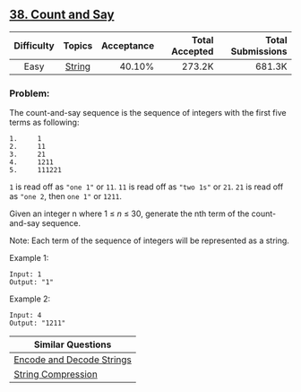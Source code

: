 ## [38. Count and Say](https://leetcode.com/problems/count-and-say/)

| Difficulty | Topics | Acceptance | Total Accepted | Total Submissions |
| :-: | :-: | --: | --: | --: |
| Easy | [String](https://leetcode.com/tag/string/) | 40.10% | 273.2K | 681.3K |

### Problem:

The count-and-say sequence is the sequence of integers with the first five terms as following:

```
1.     1
2.     11
3.     21
4.     1211
5.     111221
```

`1` is read off as `"one 1"` or `11`.
`11` is read off as `"two 1s"` or `21`.
`21` is read off as `"one 2`, then `one 1"` or `1211`.

Given an integer n where 1 ≤ *n* ≤ 30, generate the nth term of the count-and-say sequence.

Note: Each term of the sequence of integers will be represented as a string.

Example 1:

```
Input: 1
Output: "1"
```

Example 2:

```
Input: 4
Output: "1211"
```

| Similar Questions |
| --- |
| [Encode and Decode Strings](https://leetcode.com/problems/encode-and-decode-strings/) |
| [String Compression](https://leetcode.com/problems/string-compression/) |
